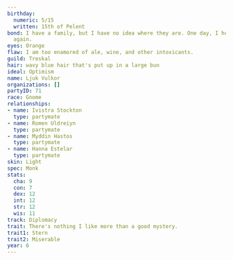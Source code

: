 ```yaml
---
birthday:
  numeric: 5/15
  written: 15th of Pelent
bond: I have a family, but I have no idea where they are. One day, I hope to see them
  again.
eyes: Orange
flaw: I am too enamored of ale, wine, and other intoxicants.
guild: Treskal
hair: wavy blue hair that's put up in a large bun
ideal: Optimism
name: Ljuk Vulkor
organizations: []
partyID: 71
race: Gnome
relationships:
- name: Ivistra Stockton
  type: partymate
- name: Romen Uldreiyn
  type: partymate
- name: Myddin Hastos
  type: partymate
- name: Hanna Estelar
  type: partymate
skin: Light
spec: Monk
stats:
  cha: 9
  con: 7
  dex: 12
  int: 12
  str: 12
  wis: 11
track: Diplomacy
trait: There's nothing I like more than a good mystery.
trait1: Stern
trait2: Miserable
year: 6
---
```

